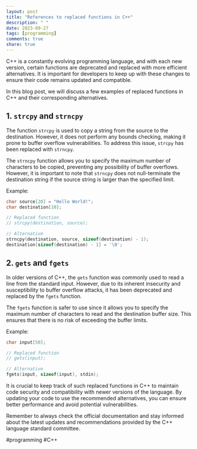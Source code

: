 ```yaml
---
layout: post
title: "References to replaced functions in C++"
description: " "
date: 2023-09-27
tags: [programming]
comments: true
share: true
---
```


C++ is a constantly evolving programming language, and with each new version, certain functions are deprecated and replaced with more efficient alternatives. It is important for developers to keep up with these changes to ensure their code remains updated and compatible.

In this blog post, we will discuss a few examples of replaced functions in C++ and their corresponding alternatives.

## 1. `strcpy` and `strncpy`

The function `strcpy` is used to copy a string from the source to the destination. However, it does not perform any bounds checking, making it prone to buffer overflow vulnerabilities. To address this issue, `strcpy` has been replaced with `strncpy`.

The `strncpy` function allows you to specify the maximum number of characters to be copied, preventing any possibility of buffer overflows. However, it is important to note that `strncpy` does not null-terminate the destination string if the source string is larger than the specified limit.

Example:

```c++
char source[20] = "Hello World!";
char destination[10];

// Replaced function
// strcpy(destination, source);

// Alternative
strncpy(destination, source, sizeof(destination) - 1);
destination[sizeof(destination) - 1] = '\0';
```

## 2. `gets` and `fgets`

In older versions of C++, the `gets` function was commonly used to read a line from the standard input. However, due to its inherent insecurity and susceptibility to buffer overflow attacks, it has been deprecated and replaced by the `fgets` function.

The `fgets` function is safer to use since it allows you to specify the maximum number of characters to read and the destination buffer size. This ensures that there is no risk of exceeding the buffer limits.

Example:

```c++
char input[50];

// Replaced function
// gets(input);

// Alternative
fgets(input, sizeof(input), stdin);
```

It is crucial to keep track of such replaced functions in C++ to maintain code security and compatibility with newer versions of the language. By updating your code to use the recommended alternatives, you can ensure better performance and avoid potential vulnerabilities.

Remember to always check the official documentation and stay informed about the latest updates and recommendations provided by the C++ language standard committee.

#programming #C++
